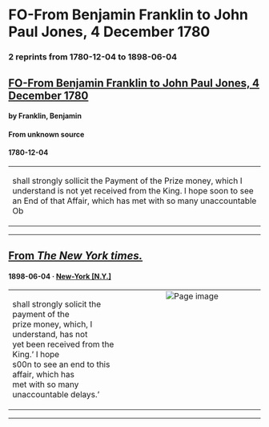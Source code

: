 
# FO-From Benjamin Franklin to John Paul Jones, 4 December 1780

### 2 reprints from 1780-12-04 to 1898-06-04

## [FO-From Benjamin Franklin to John Paul Jones, 4 December 1780](https://founders.archives.gov/documents/Franklin/01-34-02-0072)

#### by Franklin, Benjamin

#### From unknown source

#### 1780-12-04

<table style="width: 100%;"><tr><td style="width: 50%">

 shall strongly sollicit the Payment of the Prize money, which I understand is not yet received from the King. I hope soon to see an End of that Affair, which has met with so many unaccountable Ob
</td></tr></table>

---

## [From _The New York times._](https://archive.org/details/sim_new-york-times_1898-06-04_47_15101/page/n20/mode/1up?view=theater)

#### 1898-06-04 &middot; [New-York [N.Y.]](http://dbpedia.org/resource/New_York_City)

<table style="width: 100%;"><tr><td style="width: 50%">

  
shall strongly solicit the payment of the  
prize money, which, I understand, has not  
yet been received from the King.’ I hope  
s00n to see an end to this affair, which has  
met with so many unaccountable delays.’ 
</td><td style="width: 50%; max-height: 75%; margin: auto; display: block;">
<img alt="Page image" src="https://iiif.archive.org/iiif/sim_new-york-times_1898-06-04_47_15101&#0036;20/pct:13.248503,56.223776,17.514970,2.342657/600,/0/default.jpg"/>
</td>
</tr></table>

---

